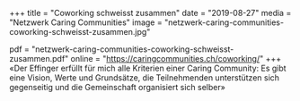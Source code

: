 +++
title = "Coworking schweisst zusammen"
date = "2019-08-27"
media = "Netzwerk Caring Communities"
image = "netzwerk-caring-communities-coworking-schweisst-zusammen.jpg"

pdf = "netzwerk-caring-communities-coworking-schweisst-zusammen.pdf"
online = "https://caringcommunities.ch/coworking/"
+++
«Der Effinger erfüllt für mich alle Kriterien einer Caring Community: Es gibt eine Vision, Werte und Grundsätze, die Teilnehmenden unterstützen sich gegenseitig und die Gemeinschaft organisiert sich selber»